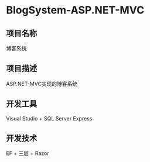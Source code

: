 # BlogSystem-ASP.NET-MVC

## 项目名称
博客系统

## 项目描述
ASP.NET-MVC实现的博客系统

## 开发工具
Visual Studio + SQL Server Express

## 开发技术
EF + 三层 + Razor
